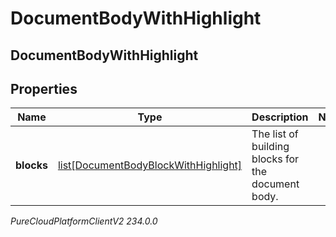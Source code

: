 # DocumentBodyWithHighlight

## DocumentBodyWithHighlight

## Properties

|Name | Type | Description | Notes|
|------------ | ------------- | ------------- | -------------|
| **blocks** | [list[DocumentBodyBlockWithHighlight]](DocumentBodyBlockWithHighlight) | The list of building blocks for the document body. | |



_PureCloudPlatformClientV2 234.0.0_
